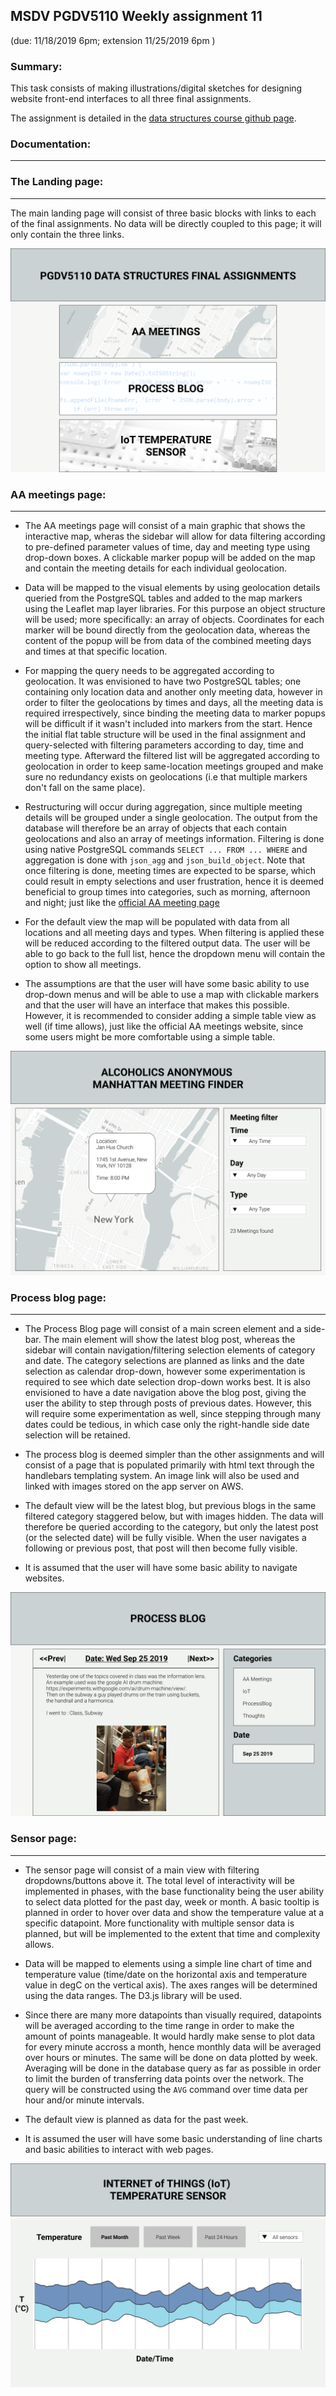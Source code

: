 ## MSDV PGDV5110 Weekly assignment 11 
(due: 11/18/2019 6pm; extension 11/25/2019 6pm )

### Summary:

This task consists of making illustrations/digital sketches for
designing website front-end interfaces to all three final assignments.

The assignment is detailed in the [data structures course github page](https://github.com/visualizedata/data-structures/blob/master/weekly_assignment_11.md).


### Documentation:
--------------------------

### The Landing page:
--------------------------


The main landing page will consist of three basic blocks with links to each 
of the final assignments. No data will be directly coupled to this page;
it will only contain the three links.

![Process](./images/0_landingpage.png)




### AA meetings page:
--------------------------


* The AA meetings page will consist of a main graphic that shows the interactive map, 
wheras the sidebar will allow for data filtering according to pre-defined parameter
values of time, day and meeting type using drop-down boxes.
A clickable marker popup will be added on the map and contain the meeting details for 
each individual geolocation.

* Data will be mapped to the visual elements by using geolocation details queried from 
the PostgreSQL tables and added to the map markers using the Leaflet map layer libraries.
For this purpose an object structure will be used; more specifically: an array of objects. 
Coordinates for each marker will be bound directly from the geolocation data, 
whereas the content of the popup will be from data of the combined meeting 
days and times at that specific location.

* For mapping the query needs to be aggregated according to geolocation. It was envisioned
to have two PostgreSQL tables; one containing only location data and another only meeting data, however
in order to filter the geolocations by times and days, all the meeting data is required irrespectively, 
since binding the meeting data to marker popups will be difficult if it wasn't included into markers from the start.
Hence the initial flat table structure will be used in the final assignment 
and query-selected with filtering parameters according to day, time 
and meeting type. Afterward the filtered list will be aggregated according to geolocation in order
to keep same-location meetings grouped and make sure no redundancy exists on geolocations (i.e that 
multiple markers don't fall on the same place).

* Restructuring will occur during aggregation, since multiple meeting details will be grouped under a single geolocation.
The output from the database will therefore be an array of objects that each contain geolocations and also an array of meetings information.
Filtering is done using native PostgreSQL commands `SELECT ... FROM ... WHERE` and 
aggregation is done with `json_agg` and `json_build_object`.
Note that once filtering is done, meeting times are expected to be sparse, which
could result in empty selections and user frustration, hence it is deemed beneficial to group times into 
categories, such as morning, afternoon and night; just like the [official AA meeting page](https://www.nyintergroup.org/meetings/?tsml-view=map)


* For the default view the map will be populated with data from all locations and all meeting days and types.
  When filtering is applied these will be reduced according to the filtered output data. The user will be able to
  go back to the full list, hence the dropdown menu will contain the option to show all meetings.  

* The assumptions are that the user will have some basic ability to use drop-down menus and will be able to 
  use a map with clickable markers and that the user will have an interface that makes this possible. 
  However, it is recommended to consider adding a simple table view as well (if time allows), 
  just like the official AA meetings website, since some users might be more comfortable using a simple table.


![Process](./images/1_aameetings.png)




### Process blog page:
--------------------------


* The Process Blog page will consist of a main screen element and a side-bar.
  The main element will show the latest blog post, whereas
  the sidebar will contain navigation/filtering selection elements of category and date.
  The category selections are planned as links and the date selection as calendar drop-down,
  however some experimentation is required to see which date selection drop-down works best.
  It is also envisioned to have a date navigation above the blog post, giving the user the ability to 
  step through posts of previous dates. However, this will require some experimentation as well, since
  stepping through many dates could be tedious, in which case only the right-handle
  side date selection will be retained. 

* The process blog is deemed simpler than the other assignments and will consist of a page
  that is populated primarily with html text through the handlebars templating system. 
  An image link will also be used and linked with images stored on the app server on AWS.

* The default view will be the latest blog, but previous blogs in the same filtered category staggered below, 
  but with images hidden. The data will therefore be queried according to the category, but only the latest post
  (or the selected date) will be fully visible. When the user navigates a following or previous post, that post
  will then become fully visible.

* It is assumed that the user will have some basic ability to navigate websites.


![Process](./images/2_processblog.png)




### Sensor page:
--------------------------

* The sensor page will consist of a main view with filtering dropdowns/buttons above it.
 The total level of interactivity will be implemented in phases, with the base functionality
being the user ability to select data plotted for the past day, week or month. 
A basic tooltip is planned in order to hover over data and show the temperature value at a specific datapoint.
More functionality with multiple sensor data is planned, but will be implemented to the extent that time and complexity allows.


* Data will be mapped to elements using a simple line chart of time and temperature value (time/date on the 
 horizontal axis and temperature value in degC on the vertical axis).
 The axes ranges will be determined using the data ranges. The D3.js library will be used.

* Since there are many more datapoints than visually required, datapoints will be averaged according
to the time range in order to make the amount of points manageable. It would hardly make sense to plot data for 
every minute accross a month, hence monthly data will be averaged over hours or minutes. The same will be done 
on data plotted by week. Averaging will be done in the database query as far as possible in order to limit the 
burden of transferring data points over the network. The query will be constructed using the `AVG` command
over time data per hour and/or minute intervals.

* The default view is planned as data for the past week.
* It is assumed the user will have some basic understanding of line charts and basic abilities to interact 
with web pages.


![Process](./images/3_iotSensor.png)
<!--* What will the visualization look like? Will it be interactive? If so, how?   -->
<!--* How will the data need to be mapped to the visual elements?  -->
<!--* For that mapping, what needs to be done to the data? Be specific and clear. Will it require filtering, aggregation, restructuring, and/or something else? How will this be done?  -->
<!--* What is the default view (if any)?  -->
<!--* What assumptions are you making about the user?  -->







